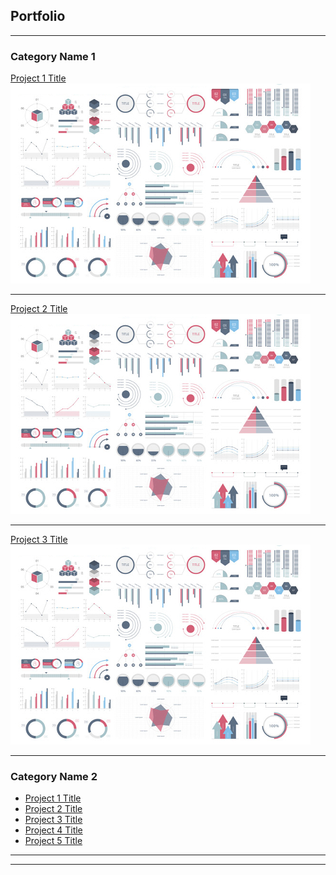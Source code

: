 ## Portfolio

---

### Category Name 1

[Project 1 Title](/sample_page)
<img src="/assets/images/dummy_thumbnail.jpg?raw=true"/>

---
[Project 2 Title](/assets/pdf/sample_presentation.pdf)
<img src="/assets/images/dummy_thumbnail.jpg?raw=true"/>

---
[Project 3 Title](http://example.com/)
<img src="/assets/images/dummy_thumbnail.jpg?raw=true"/>

---

### Category Name 2

- [Project 1 Title](http://example.com/)
- [Project 2 Title](http://example.com/)
- [Project 3 Title](http://example.com/)
- [Project 4 Title](http://example.com/)
- [Project 5 Title](http://example.com/)

---




---
